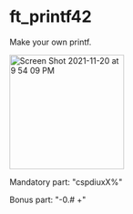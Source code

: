 # ft_printf42
Make your  own printf.

<img width="201" alt="Screen Shot 2021-11-20 at 9 54 09 PM" src="https://user-images.githubusercontent.com/94758944/142738213-3efaa478-619e-401a-bdce-d2e1c1a6790b.png">

Mandatory part: "cspdiuxX%"

Bonus part: "-0.# +"
